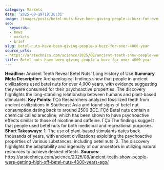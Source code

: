 ```yaml
---
category: Markets
date: '2025-08-19T18:38:31'
image: /images/posts/betel-nuts-have-been-giving-people-a-buzz-for-over-4000-year.jpg
seo:
  keywords:
  - news
  - markets
  - brief
slug: betel-nuts-have-been-giving-people-a-buzz-for-over-4000-year
source_urls:
- https://arstechnica.com/science/2025/08/ancient-teeth-show-people-were-getting-high-off-betel-nuts-4000-years-ago/
title: Betel nuts have been giving people a buzz for over 4000 year
---
```


**Headline:** Ancient Teeth Reveal Betel Nuts' Long History of Use  **Summary Meta Description:** Archaeological findings show that people in ancient civilizations used betel nuts for over 4,000 years, with evidence suggesting they were consumed for their psychoactive properties. The discovery highlights the long-standing relationship between humans and plant-based stimulants.  **Key Points:**  ΓÇó Researchers analyzed fossilized teeth from ancient civilizations in Southeast Asia and found signs of betel nut consumption dating back to around 2500 BCE. ΓÇó Betel nuts contain a chemical called arecoline, which has been shown to have psychoactive effects similar to those of nicotine and caffeine. ΓÇó The findings suggest that people used betel nuts for both medicinal and recreational purposes.  **Short Takeaways:**  1. The use of plant-based stimulants dates back thousands of years, with ancient civilizations exploiting the psychoactive properties of various substances, including betel nuts. 2. The discovery highlights the adaptability and ingenuity of our ancestors in utilizing natural resources to achieve desired effects.  **Sources:**  https://arstechnica.com/science/2025/08/ancient-teeth-show-people-were-getting-high-off-betel-nuts-4000-years-ago/